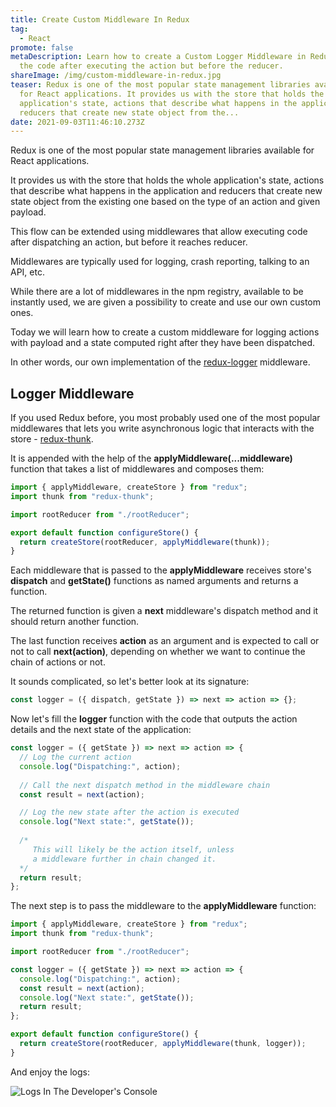 ```yaml
---
title: Create Custom Middleware In Redux
tag:
  - React
promote: false
metaDescription: Learn how to create a Custom Logger Middleware in Redux to run
  the code after executing the action but before the reducer.
shareImage: /img/custom-middleware-in-redux.jpg
teaser: Redux is one of the most popular state management libraries available
  for React applications. It provides us with the store that holds the whole
  application's state, actions that describe what happens in the application and
  reducers that create new state object from the...
date: 2021-09-03T11:46:10.273Z
---
```

Redux is one of the most popular state management libraries available for React applications.

It provides us with the store that holds the whole application's state, actions that describe what happens in the application and reducers that create new state object from the existing one based on the type of an action and given payload.

This flow can be extended using middlewares that allow executing code after dispatching an action, but before it reaches reducer.

Middlewares are typically used for logging, crash reporting, talking to an API, etc.

While there are a lot of middlewares in the npm registry, available to be instantly used, we are given a possibility to create and use our own custom ones.

Today we will learn how to create a custom middleware for logging actions with payload and a state computed right after they have been dispatched.

In other words, our own implementation of the [redux-logger](https://github.com/LogRocket/redux-logger) middleware.

## Logger Middleware

If you used Redux before, you most probably used one of the most popular middlewares that lets you write asynchronous logic that interacts with the store - [redux-thunk](https://github.com/reduxjs/redux-thunk).

It is appended with the help of the **applyMiddleware(...middleware)** function that takes a list of middlewares and composes them:

```javascript
import { applyMiddleware, createStore } from "redux";
import thunk from "redux-thunk";

import rootReducer from "./rootReducer";

export default function configureStore() {
  return createStore(rootReducer, applyMiddleware(thunk));
}
```

Each middleware that is passed to the **applyMiddleware** receives store's **dispatch** and **getState()** functions as named arguments and returns a function.

The returned function is given a **next** middleware's dispatch method and it should return another function.

The last function receives **action** as an argument and is expected to call or not to call **next(action)**, depending on whether we want to continue the chain of actions or not.

It sounds complicated, so let's better look at its signature:

```javascript
const logger = ({ dispatch, getState }) => next => action => {};
```

Now let's fill the **logger** function with the code that outputs the action details and the next state of the application:

```javascript
const logger = ({ getState }) => next => action => {
  // Log the current action
  console.log("Dispatching:", action);
  
  // Call the next dispatch method in the middleware chain
  const result = next(action);

  // Log the new state after the action is executed
  console.log("Next state:", getState());
  
  /* 
     This will likely be the action itself, unless
     a middleware further in chain changed it.
  */
  return result;
};
```

The next step is to pass the middleware to the **applyMiddleware** function:

```javascript
import { applyMiddleware, createStore } from "redux";
import thunk from "redux-thunk";

import rootReducer from "./rootReducer";

const logger = ({ getState }) => next => action => {
  console.log("Dispatching:", action);
  const result = next(action);
  console.log("Next state:", getState());
  return result;
};

export default function configureStore() {
  return createStore(rootReducer, applyMiddleware(thunk, logger));
}
```

And enjoy the logs:

![Logs In The Developer's Console](/img/screenshot-2021-08-29-at-22.54.51.png "Logs In The Developer's Console")